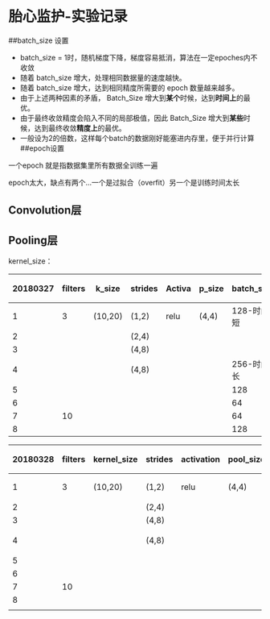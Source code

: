 # 胎心监护-实验记录

##batch_size 设置

- batch_size = 1时，随机梯度下降，梯度容易抵消，算法在一定epoches内不收敛
- 随着 batch_size 增大，处理相同数据量的速度越快。
- 随着 batch_size 增大，达到相同精度所需要的 epoch 数量越来越多。
- 由于上述两种因素的矛盾， Batch_Size 增大到**某个**时候，达到**时间上**的最优。
- 由于最终收敛精度会陷入不同的局部极值，因此 Batch_Size 增大到**某些**时候，达到最终收敛**精度上**的最优。
- 一般设为2的倍数，这样每个batch的数据刚好能塞进内存里，便于并行计算
##epoch设置

一个epoch 就是指数据集里所有数据全训练一遍

epoch太大，缺点有两个…一个是过拟合（overfit）另一个是训练时间太长

## Convolution层





## Pooling层

kernel_size：



| 20180327 | filters | k_size  | strides | Activa | p_size | batch_size | epoch | Score  | 备注 |
| -------- | ------- | ------- | ------- | ------ | ------ | ---------- | ----- | ------ | ---- |
| 1        | 3       | (10,20) | (1,2)   | relu   | (4,4)  | 128-时间短 | 10    | 0.6552 |      |
| 2        |         |         | (2,4)   |        |        |            |       | 0.6776 |      |
| 3        |         |         | (4,8)   |        |        |            |       | 0.6790 |      |
| 4        |         |         | (4,8)   |        |        | 256-时间长 |       | 0.6841 |      |
| 5        |         |         |         |        |        | 128        | 20    | 0.6951 |      |
| 6        |         |         |         |        |        | 64         | 10    | 0.6901 |      |
| 7        | 10      |         |         |        |        | 64         |       | 0.6763 |      |
| 8        |         |         |         |        |        | 128        |       | 0.6894 |      |

| 20180328 | filters | kernel_size | strides | activation | pool_size | batch_size | epoch | Score  | 备注 |
| -------- | ------- | ----------- | ------- | ---------- | --------- | ---------- | ----- | ------ | ---- |
| 1        | 3       | (10,20)     | (1,2)   | relu       | (4,4)     | 128-时间短 | 10    | 0.6552 |      |
| 2        |         |             | (2,4)   |            |           |            |       | 0.6776 |      |
| 3        |         |             | (4,8)   |            |           |            |       | 0.6790 |      |
| 4        |         |             | (4,8)   |            |           | 256-时间长 |       | 0.6841 |      |
| 5        |         |             |         |            |           | 128        | 20    | 0.6951 |      |
| 6        |         |             |         |            |           | 64         | 10    | 0.6901 |      |
| 7        | 10      |             |         |            |           | 64         |       | 0.6763 |      |
| 8        |         |             |         |            |           |            |       | 0.6894 |      |
|          |         |             |         |            |           |            |       |        |      |